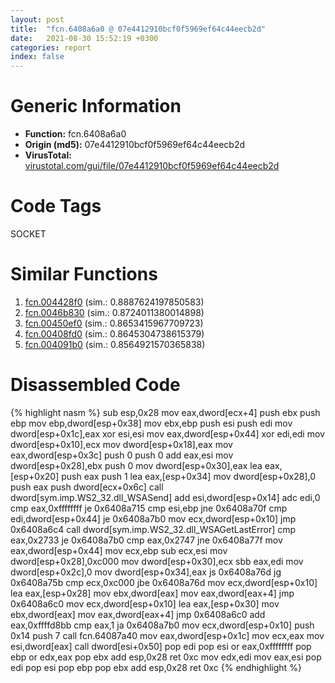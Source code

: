 ```yaml
---
layout: post
title:  "fcn.6408a6a0 @ 07e4412910bcf0f5969ef64c44eecb2d"
date:   2021-08-30 15:52:19 +0300
categories: report
index: false
---
```


# Generic Information
- **Function:** fcn.6408a6a0
- **Origin (md5):** 07e4412910bcf0f5969ef64c44eecb2d
- **VirusTotal:** [virustotal.com/gui/file/07e4412910bcf0f5969ef64c44eecb2d][virustotal_ref]

# Code Tags
<span class="tag" id="SOCKET">SOCKET</span>


# Similar Functions

1. [fcn.004428f0][similar_1_ref] (sim.: 0.8887624197850583)
2. [fcn.0046b830][similar_2_ref] (sim.: 0.8724011380014898)
3. [fcn.00450ef0][similar_3_ref] (sim.: 0.8653415967709723)
4. [fcn.00408fd0][similar_4_ref] (sim.: 0.8645304738615379)
5. [fcn.004091b0][similar_5_ref] (sim.: 0.8564921570365838)


# Disassembled Code

{% highlight nasm %}
sub esp,0x28
mov eax,dword[ecx+4]
push ebx
push ebp
mov ebp,dword[esp+0x38]
mov ebx,ebp
push esi
push edi
mov dword[esp+0x1c],eax
xor esi,esi
mov eax,dword[esp+0x44]
xor edi,edi
mov dword[esp+0x10],ecx
mov dword[esp+0x18],eax
mov eax,dword[esp+0x3c]
push 0
push 0
add eax,esi
mov dword[esp+0x28],ebx
push 0
mov dword[esp+0x30],eax
lea eax,[esp+0x20]
push eax
push 1
lea eax,[esp+0x34]
mov dword[esp+0x28],0
push eax
push dword[ecx+0x6c]
call dword[sym.imp.WS2_32.dll_WSASend]
add esi,dword[esp+0x14]
adc edi,0
cmp eax,0xffffffff
je 0x6408a715
cmp esi,ebp
jne 0x6408a70f
cmp edi,dword[esp+0x44]
je 0x6408a7b0
mov ecx,dword[esp+0x10]
jmp 0x6408a6c4
call dword[sym.imp.WS2_32.dll_WSAGetLastError]
cmp eax,0x2733
je 0x6408a7b0
cmp eax,0x2747
jne 0x6408a77f
mov eax,dword[esp+0x44]
mov ecx,ebp
sub ecx,esi
mov dword[esp+0x28],0xc000
mov dword[esp+0x30],ecx
sbb eax,edi
mov dword[esp+0x2c],0
mov dword[esp+0x34],eax
js 0x6408a76d
jg 0x6408a75b
cmp ecx,0xc000
jbe 0x6408a76d
mov ecx,dword[esp+0x10]
lea eax,[esp+0x28]
mov ebx,dword[eax]
mov eax,dword[eax+4]
jmp 0x6408a6c0
mov ecx,dword[esp+0x10]
lea eax,[esp+0x30]
mov ebx,dword[eax]
mov eax,dword[eax+4]
jmp 0x6408a6c0
add eax,0xffffd8bb
cmp eax,1
ja 0x6408a7b0
mov ecx,dword[esp+0x10]
push 0x14
push 7
call fcn.64087a40
mov eax,dword[esp+0x1c]
mov ecx,eax
mov esi,dword[eax]
call dword[esi+0x50]
pop edi
pop esi
or eax,0xffffffff
pop ebp
or edx,eax
pop ebx
add esp,0x28
ret 0xc
mov edx,edi
mov eax,esi
pop edi
pop esi
pop ebp
pop ebx
add esp,0x28
ret 0xc
{% endhighlight %}


[similar_1_ref]: /report/fcn.004428f0@4fe6510221c33bf023f6abed461fc13f
[similar_2_ref]: /report/fcn.0046b830@4fe6510221c33bf023f6abed461fc13f
[similar_3_ref]: /report/fcn.00450ef0@4fe6510221c33bf023f6abed461fc13f
[similar_4_ref]: /report/fcn.00408fd0@065d95e046989885ac0aa05648eeda39
[similar_5_ref]: /report/fcn.004091b0@065d95e046989885ac0aa05648eeda39
[virustotal_ref]: https://www.virustotal.com/gui/file/07e4412910bcf0f5969ef64c44eecb2d